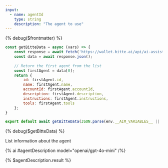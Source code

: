 ```yaml
---
input:
  - name: agentId
    type: string
    description: "The agent to use"
---
```


{% debug($frontmatter) %}


```js {% #getBitteData %}
const getBitteData = async (vars) => {
    const response = await fetch('https://wallet.bitte.ai/api/ai-assistants');
    const data = await response.json();
    
    // Return the first agent from the list
    const firstAgent = data[0];
    return {
        id: firstAgent.id,
        name: firstAgent.name,
        accountId: firstAgent.accountId,
        description: firstAgent.description,
        instructions: firstAgent.instructions,
        tools: firstAgent.tools
    };
}

export default await getBitteData(JSON.parse(env.__AIM_VARIABLES__ || '{}'));

```

{% debug($getBitteData) %}

List information about the agent

{% ai #agentDescription model="openai/gpt-4o-mini" /%}

{% $agentDescription.result %}